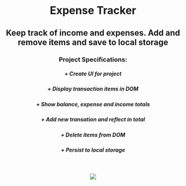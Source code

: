 <h1></h1>
<h1 align="center"><strong>Expense Tracker</strong></h1>

<h2 align="center">Keep track of income and expenses. Add and remove items and save to local storage</h2>

<h3 align="center"><b>Project Specifications:</b></h3>

<h5 align="center"><b>+</b> Create UI for project</h5>
<h5 align="center"><b>+</b> Display transaction items in DOM</h5>
<h5 align="center"><b>+</b> Show balance, expense and income totals</h5>
<h5 align="center"><b>+</b> Add new transation and reflect in total</h5>
<h5 align="center"><b>+</b> Delete items from DOM</h5>
<h5 align="center"><b>+</b> Persist to local storage</h5>

<br/>
<p align="center">
  <img src="https://github.com/eslessons/20-projects-with-vanilla-javascript/blob/master/10%20Expense%20Tracker%20%20Array%20Methods%20%20Local%20Storage/IMG/screenshot.png?raw=true">
</p>
